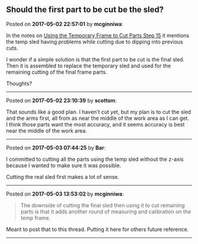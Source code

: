 ## Should the first part to be cut be the sled?
Posted on **2017-05-02 22:57:01** by **mcginniwa**:

In the notes on [Using the Temporary Frame to Cut Parts Step 15](https://github.com/MaslowCNC/Mechanics/wiki/Using-the-Temporary-Frame-to-Cut-Parts#step-15-repeat) it mentions the temp sled having problems while cutting due to dipping into previous cuts.

I wonder if a simple solution is that the first part to be cut is the final sled. Then it is assembled to replace the temporary sled and used for the remaining cutting of the final frame parts.

Thoughts?

---

Posted on **2017-05-02 23:10:39** by **scottsm**:

That sounds like a good plan. I haven't cut yet, but my plan is to cut the sled and the arms first, all from as near the middle of the work area as I can get. I think those parts want the most accuracy, and it seems accuracy is best near the middle of the work area.

---

Posted on **2017-05-03 07:44:25** by **Bar**:

I committed to cutting all the parts using the temp sled without the z-axis because I wanted to make sure it was possible.

Cutting the real sled first makes a lot of sense.

---

Posted on **2017-05-03 13:53:02** by **mcginniwa**:

> The downside of cutting the final sled then using it to cut remaining parts is that it adds another round of measuring and calibration on the temp frame.

Meant to post that to this thread. Putting it here for others future reference.

---

